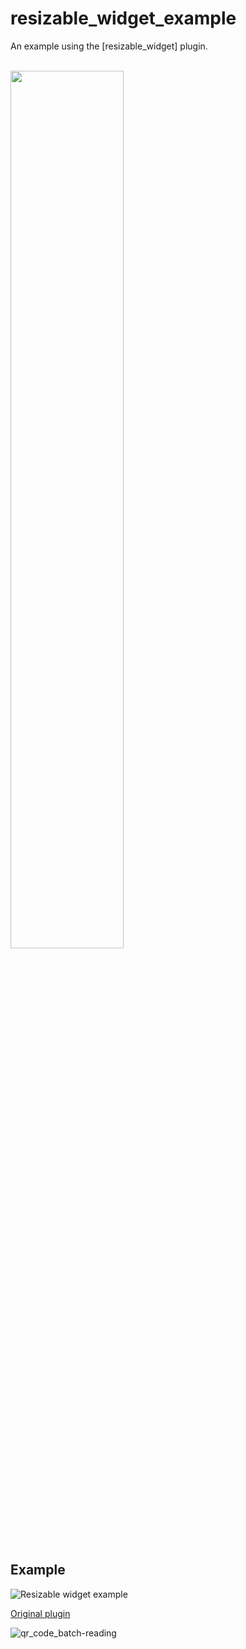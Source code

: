 # resizable_widget_example

An example using the [resizable_widget] plugin. 

<br>
<img WIDTH="60%" src="https://user-images.githubusercontent.com/84534787/120998591-a95c6980-c7a1-11eb-9435-7d7587f0b32b.png">
<br>
<br>


## Example

![Resizable widget example](https://user-images.githubusercontent.com/58062436/157943179-9942847e-3fa4-476a-9a47-e1ef8dacfe8a.gif)

[Original plugin](https://github.com/Nicollas1705/resizable_widget)


![qr_code_batch-reading](https://github.com/user-attachments/assets/6c6b22d6-ced2-4aa7-ab55-57ce557f7b17)
